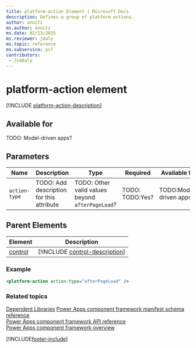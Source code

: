 ```yaml
---
title: platform-action Element | Microsoft Docs
description: Defines a group of platform actions.
author: anuitz
ms.author: anuitz
ms.date: 02/13/2025
ms.reviewer: jdaly
ms.topic: reference
ms.subservice: pcf
contributors:
 - JimDaly
---
```


# platform-action element

[!INCLUDE [platform-action-description](includes/platform-action-description.md)]

## Available for

TODO: Model-driven apps?

## Parameters

|Name|Description|Type|Required|Available for|
|--|--|--|--|--------|
|`action-type`|TODO: Add description for this attribute|TODO: Other valid values beyond `afterPageLoad`? |TODO: TODO:Yes?|TODO:Model-driven apps?|

## Parent Elements

|Element|Description|
|--|--|
|[control](control.md)|[!INCLUDE [control-description](includes/control-description.md)]|



### Example

```XML
<platform-action action-type="afterPageLoad" />
```

### Related topics

[Dependent Libraries](../dependent-libraries.md)
[Power Apps component framework manifest schema reference](index.md)   
[Power Apps component framework API reference](../reference/index.md)   
[Power Apps component framework overview](../overview.md)

[!INCLUDE[footer-include](../../../includes/footer-banner.md)]